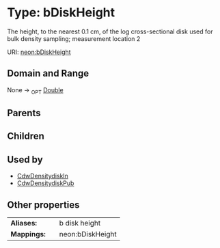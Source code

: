 
# Type: bDiskHeight


The height, to the nearest 0.1 cm, of the log cross-sectional disk used for bulk density sampling; measurement location 2

URI: [neon:bDiskHeight](https://data.neonscience.org/bDiskHeight)


## Domain and Range

None ->  <sub>OPT</sub> [Double](types/Double.md)

## Parents


## Children


## Used by

 * [CdwDensitydiskIn](CdwDensitydiskIn.md)
 * [CdwDensitydiskPub](CdwDensitydiskPub.md)

## Other properties

|  |  |  |
| --- | --- | --- |
| **Aliases:** | | b disk height |
| **Mappings:** | | neon:bDiskHeight |

